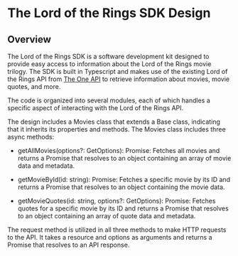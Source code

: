 # The Lord of the Rings SDK Design

## Overview
The Lord of the Rings SDK is a software development kit designed to provide easy access to information about the Lord of the Rings movie trilogy. The SDK is built in Typescript and makes use of the existing Lord of the Rings API from [The One API](https://the-one-api.dev/) to retrieve information about movies, movie quotes, and more.

The code is organized into several modules, each of which handles a specific aspect of interacting with the Lord of the Rings API.

The design includes a Movies class that extends a Base class, indicating that it inherits its properties and methods. The Movies class includes three async methods:

- getAllMovies(options?: GetOptions): Promise<MoviesSDKResponse>: Fetches all movies and returns a Promise that resolves to an object containing an array of movie data and metadata.

- getMovieById(id: string): Promise<MovieSDKResponse>: Fetches a specific movie by its ID and returns a Promise that resolves to an object containing the movie data.

- getMovieQuotes(id: string, options?: GetOptions): Promise<QuotesSDKResponse>: Fetches quotes for a specific movie by its ID and returns a Promise that resolves to an object containing an array of quote data and metadata.

The request method is utilized in all three methods to make HTTP requests to the API. It takes a resource and options as arguments and returns a Promise that resolves to an API response.
